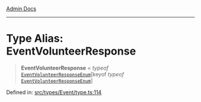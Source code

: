 [Admin Docs](/)

***

# Type Alias: EventVolunteerResponse

> **EventVolunteerResponse** = *typeof* [`EventVolunteerResponseEnum`](../variables/EventVolunteerResponseEnum.md)\[keyof *typeof* [`EventVolunteerResponseEnum`](../variables/EventVolunteerResponseEnum.md)\]

Defined in: [src/types/Event/type.ts:114](https://github.com/PalisadoesFoundation/talawa-admin/blob/main/src/types/Event/type.ts#L114)
